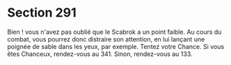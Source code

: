 # Section 291

Bien ! vous n'avez pas oublié que le Scabrok a un point faible. Au 
cours du combat, vous pourrez donc distraire son attention, en 
lui lançant une poignée de sable dans les yeux, par exemple. 
Tentez votre Chance. Si vous êtes Chanceux, rendez-vous au 341. 
Sinon, rendez-vous au 133.